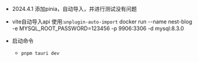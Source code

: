 - 2024.4.1 添加pinia，自动导入，并进行测试没有问题
 - vite自动导入api 使用:`unplugin-auto-import`
docker run --name nest-blog -e MYSQL_ROOT_PASSWORD=123456 -p 9906:3306 -d mysql:8.3.0

- 启动命令
  - `pnpm tauri dev`